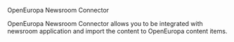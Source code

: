 OpenEuropa Newsroom Connector

OpenEuropa Newsroom Connector allows you to be integrated with newsroom application and import the content to OpenEuropa content items.